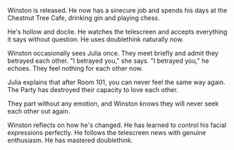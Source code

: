 Winston is released. He now has a sinecure job and spends his days at the Chestnut Tree Cafe, drinking gin and playing chess.

He's hollow and docile. He watches the telescreen and accepts everything it says without question. He uses doublethink naturally now.

Winston occasionally sees Julia once. They meet briefly and admit they betrayed each other. "I betrayed you," she says. "I betrayed you," he echoes. They feel nothing for each other now.

Julia explains that after Room 101, you can never feel the same way again. The Party has destroyed their capacity to love each other.

They part without any emotion, and Winston knows they will never seek each other out again.

Winston reflects on how he's changed. He has learned to control his facial expressions perfectly. He follows the telescreen news with genuine enthusiasm. He has mastered doublethink.